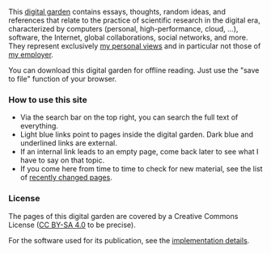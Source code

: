 This [digital garden](Digital%20Garden.md) contains essays, thoughts, random ideas, and references that relate to the practice of scientific research in the digital era, characterized by computers (personal, high-performance, cloud, ...), software, the Internet, global collaborations, social networks, and more. They represent exclusively [my personal views](About%20the%20author.md) and in particular not those of [my employer](https://www.cnrs.fr/).

You can download this digital garden for offline reading. Just use the "save to file" function of your browser.

### How to use this site

- Via the search bar on the top right, you can search the full text of everything.
- Light blue links point to pages inside the digital garden. Dark blue and underlined links are external.
- If an internal link leads to an empty page, come back later to see what I have to say on that topic.
- If you come here from time to time to check for new material, see the list of [recently changed pages](#$:/core/ui/SideBar/Recent).

### License

The pages of this digital garden are covered by a Creative Commons License ([CC BY-SA 4.0](https://creativecommons.org/licenses/by-sa/4.0/) to be precise).

For the software used for its publication, see the [implementation details](Implementation%20details.md).
